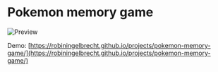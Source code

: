 # Pokemon memory game

![Preview](https://github.com/robiningelbrecht/pokemon-memory-game/raw/master/assets/preview.gif "Preview")

Demo: [https://robiningelbrecht.github.io/projects/pokemon-memory-game/](https://robiningelbrecht.github.io/projects/pokemon-memory-game/)

